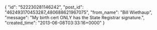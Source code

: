  {
   "id": "522230281146242",
   "post_id": "462493170453287_480688621967075",
   "from_name": "Bill Wiethaup",
   "message": "My birth cert ONLY has the State Registrar signature.",
   "created_time": "2013-06-08T03:33:16+0000"
 }

